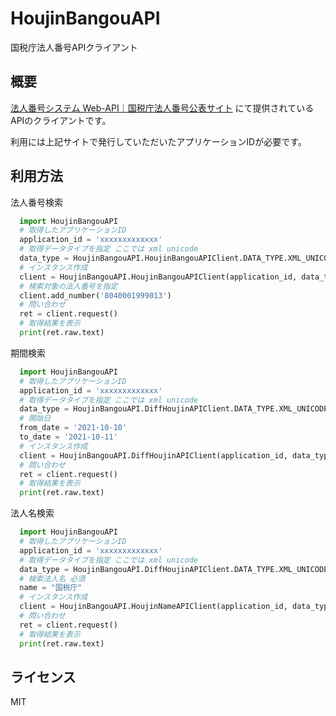 # HoujinBangouAPI
国税庁法人番号APIクライアント

## 概要
[法人番号システム Web-API｜国税庁法人番号公表サイト](https://www.houjin-bangou.nta.go.jp/webapi/)
にて提供されているAPIのクライアントです。

利用には上記サイトで発行していただいたアプリケーションIDが必要です。

## 利用方法
法人番号検索
```python
  import HoujinBangouAPI
  # 取得したアプリケーションID
  application_id = 'xxxxxxxxxxxxx' 
  # 取得データタイプを指定 ここでは xml unicode
  data_type = HoujinBangouAPI.HoujinBangouAPIClient.DATA_TYPE.XML_UNICODE
  # インスタンス作成
  client = HoujinBangouAPI.HoujinBangouAPIClient(application_id, data_type)
  # 検索対象の法人番号を指定
  client.add_number('8040001999013') 
  # 問い合わせ
  ret = client.request()
  # 取得結果を表示
  print(ret.raw.text)
```

期間検索
```python
  import HoujinBangouAPI
  # 取得したアプリケーションID
  application_id = 'xxxxxxxxxxxxx' 
  # 取得データタイプを指定 ここでは xml unicode
  data_type = HoujinBangouAPI.DiffHoujinAPIClient.DATA_TYPE.XML_UNICODE
  # 開始日
  from_date = '2021-10-10'
  to_date = '2021-10-11'
  # インスタンス作成
  client = HoujinBangouAPI.DiffHoujinAPIClient(application_id, data_type, from_date, to_date)
  # 問い合わせ
  ret = client.request()
  # 取得結果を表示
  print(ret.raw.text)
```

法人名検索
```python
  import HoujinBangouAPI
  # 取得したアプリケーションID
  application_id = 'xxxxxxxxxxxxx' 
  # 取得データタイプを指定 ここでは xml unicode
  data_type = HoujinBangouAPI.DiffHoujinAPIClient.DATA_TYPE.XML_UNICODE
  # 検索法人名 必須
  name = "国税庁"
  # インスタンス作成
  client = HoujinBangouAPI.HoujinNameAPIClient(application_id, data_type, name)
  # 問い合わせ
  ret = client.request()
  # 取得結果を表示
  print(ret.raw.text)
```

## ライセンス
MIT
